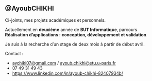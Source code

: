 ## @AyoubCHIKHI

Ci-joints, mes projets académiques et personnels.

Actuellement en **deuxième** année de **BUT Informatique**, parcours **Réalisation d’applications : conception, développement et validation**.

Je suis à la recherche d’un stage de deux mois à partir de début avril.

Contact : 
  - aychiki07@gmail.com   /   ayoub.chikhi@etu.u-paris.fr
  - 07 49 31 49 43
  - https://www.linkedin.com/in/ayoub-chikhi-82407934b/
